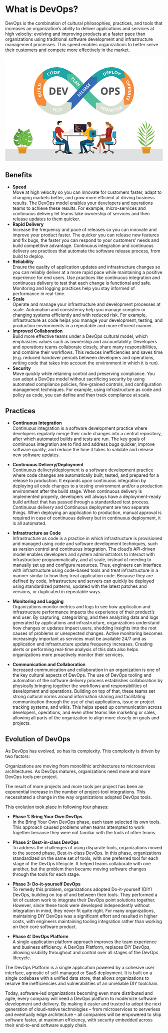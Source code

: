 # What is DevOps?

DevOps is the combination of cultural philosophies, practices, and tools that increases an organization’s ability to deliver applications and services at high velocity: evolving and improving products at a faster pace than organizations using traditional software development and infrastructure management processes. This speed enables organizations to better serve their customers and compete more effectively in the market.

![](../assets/DevOps_Lifecycle.jpg)

## Benefits
* **Speed** <br>
    Move at high velocity so you can innovate for customers faster, adapt to changing markets better, and grow more efficient at driving business results. The DevOps model enables your developers and operations teams to achieve these results. For example, micro-services and continuous delivery let teams take ownership of services and then release updates to them quicker.
* **Rapid Delivery** <br>
    Increase the frequency and pace of releases so you can innovate and improve your product faster. The quicker you can release new features and fix bugs, the faster you can respond to your customers’ needs and build competitive advantage. Continuous integration and continuous delivery are practices that automate the software release process, from build to deploy.
* **Reliability** <br>
    Ensure the quality of application updates and infrastructure changes so you can reliably deliver at a more rapid pace while maintaining a positive experience for end users. Use practices like continuous integration and continuous delivery to test that each change is functional and safe. Monitoring and logging practices help you stay informed of performance in real-time.
* **Scale** <br>
    Operate and manage your infrastructure and development processes at scale. Automation and consistency help you manage complex or changing systems efficiently and with reduced risk. For example, infrastructure as code helps you manage your development, testing, and production environments in a repeatable and more efficient manner.
* **Improved Collaboration** <br>
    Build more effective teams under a DevOps cultural model, which emphasizes values such as ownership and accountability. Developers and operations teams collaborate closely, share many responsibilities, and combine their workflows. This reduces inefficiencies and saves time (e.g. reduced handover periods between developers and operations, writing code that takes into account the environment in which it is run).
* **Security** <br>
    Move quickly while retaining control and preserving compliance. You can adopt a DevOps model without sacrificing security by using automated compliance policies, fine-grained controls, and configuration management techniques. For example, using infrastructure as code and policy as code, you can define and then track compliance at scale.

## Practices
* **Continuous Integration** <br>
    Continuous integration is a software development practice where developers regularly merge their code changes into a central repository, after which automated builds and tests are run. The key goals of continuous integration are to find and address bugs quicker, improve software quality, and reduce the time it takes to validate and release new software updates.
* **Continuous Delivery/Deployment** <br>
    Continuous delivery/deployment is a software development practice where code changes are automatically built, tested, and prepared for a release to production. It expands upon continuous integration by deploying all code changes to a testing environment and/or a production environment after the build stage. When continuous delivery is implemented properly, developers will always have a deployment-ready build artifact that has passed through a standardized test process.
    Continuous delivery and Continuous deployment are two separate things. When deploying an application to production, manual approval is required in case of continuous delivery but in continuous deployment, it is all automated.
    
* **Infrastructure as Code** <br>
    Infrastructure as code is a practice in which infrastructure is provisioned and managed using code and software development techniques, such as version control and continuous integration. The cloud’s API-driven model enables developers and system administrators to interact with infrastructure programmatically, and at scale, instead of needing to manually set up and configure resources. Thus, engineers can interface with infrastructure using code-based tools and treat infrastructure in a manner similar to how they treat application code. Because they are defined by code, infrastructure and servers can quickly be deployed using standardized patterns, updated with the latest patches and versions, or duplicated in repeatable ways.
* **Monitoring and Logging** <br>
    Organizations monitor metrics and logs to see how application and infrastructure performance impacts the experience of their product’s end user. By capturing, categorizing, and then analyzing data and logs generated by applications and infrastructure, organizations understand how changes or updates impact users, shedding insights into the root causes of problems or unexpected changes. Active monitoring becomes increasingly important as services must be available 24/7 and as application and infrastructure update frequency increases. Creating alerts or performing real-time analysis of this data also helps organizations more proactively monitor their services.
* **Communication and Collaboration** <br>
    Increased communication and collaboration in an organization is one of the key cultural aspects of DevOps. The use of DevOps tooling and automation of the software delivery process establishes collaboration by physically bringing together the workflows and responsibilities of development and operations. Building on top of that, these teams set strong cultural norms around information sharing and facilitating communication through the use of chat applications, issue or project tracking systems, and wikis. This helps speed up communication across developers, operations, and even other teams like marketing or sales, allowing all parts of the organization to align more closely on goals and projects.

## Evolution of DevOps
As DevOps has evolved, so has its complexity. This complexity is driven by two factors:

Organizations are moving from monolithic architectures to microservices architectures. As DevOps matures, organizations need more and more DevOps tools per project.

The result of more projects and more tools per project has been an exponential increase in the number of project-tool integrations. This necessitated a change in the way organizations adopted DevOps tools.

This evolution took place in following four phases:

* **Phase 1: Bring Your Own DevOps** <br> 
In the Bring Your Own DevOps phase, each team selected its own tools. This approach caused problems when teams attempted to work together because they were not familiar with the tools of other teams.

* **Phase 2: Best-in-class DevOps** <br> 
To address the challenges of using disparate tools, organizations moved to the second phase, Best-in-class DevOps. In this phase, organizations standardized on the same set of tools, with one preferred tool for each stage of the DevOps lifecycle. It helped teams collaborate with one another, but the problem then became moving software changes through the tools for each stage.

* **Phase 3: Do-it-yourself DevOps** <br> 
To remedy this problem, organizations adopted Do-it-yourself (DIY) DevOps, building on top of and between their tools. They performed a lot of custom work to integrate their DevOps point solutions together. However, since these tools were developed independently without integration in mind, they never fit quite right. For many organizations, maintaining DIY DevOps was a significant effort and resulted in higher costs, with engineers maintaining tooling integration rather than working on their core software product.

* **Phase 4: DevOps Platform** <br> 
A single-application platform approach improves the team experience and business efficiency. A DevOps Platform, replaces DIY DevOps, allowing visibility throughout and control over all stages of the DevOps lifecycle.

The DevOps Platform is a single application powered by a cohesive user interface, agnostic of self-managed or SaaS deployment. It is built on a single codebase with a unified data store, that allows organizations to resolve the inefficiencies and vulnerabilities of an unreliable DIY toolchain.

Today, software-led organizations becoming even more distributed and agile, every company will need a DevOps platform to modernize software development and delivery. By making it easier and trusted to adopt the next generation of cloud-native technologies – from microservices to serverless and eventually edge architecture – all companies will be empowered to ship software faster, at maximum efficiency, with security embedded across their end-to-end software supply chain.
